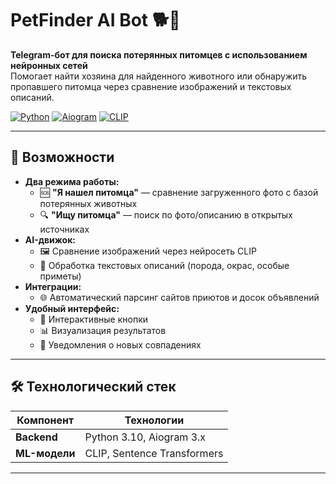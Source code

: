 # PetFinder AI Bot 🐕🤖

**Telegram-бот для поиска потерянных питомцев с использованием нейронных сетей**  
Помогает найти хозяина для найденного животного или обнаружить пропавшего питомца через сравнение изображений и текстовых описаний.

[![Python](https://img.shields.io/badge/Python-3.10%2B-blue?logo=python)](https://python.org)
[![Aiogram](https://img.shields.io/badge/Aiogram-3.x-green?logo=telegram)](https://docs.aiogram.dev)
[![CLIP](https://img.shields.io/badge/Powered%20by-CLIP-important)](https://openai.com/research/clip)

---

## 🌟 Возможности
- **Два режима работы:**
  - 🆘 **"Я нашел питомца"** — сравнение загруженного фото с базой потерянных животных
  - 🔍 **"Ищу питомца"** — поиск по фото/описанию в открытых источниках
- **AI-движок:**
  - 🖼️ Сравнение изображений через нейросеть CLIP
  - 📝 Обработка текстовых описаний (порода, окрас, особые приметы)
- **Интеграции:**
  - 🌐 Автоматический парсинг сайтов приютов и досок объявлений
- **Удобный интерфейс:**
  - 🎯 Интерактивные кнопки
  - 📊 Визуализация результатов
  - 📩 Уведомления о новых совпадениях

---

## 🛠 Технологический стек
| Компонент               | Технологии                          |
|-------------------------|-------------------------------------|
| **Backend**             | Python 3.10, Aiogram 3.x            |
| **ML-модели**           | CLIP, Sentence Transformers         |

---
